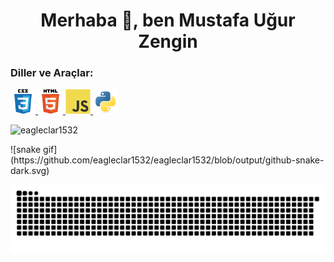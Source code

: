 

<h1 align="center">Merhaba 👋, ben Mustafa Uğur Zengin</h1>




<h3 align="left">Diller ve Araçlar:</h3> <p align="left"> <a href="https://www.w3schools.com/css/" target="_blank" rel="noreferrer"> <img src="https://raw.githubusercontent.com/devicons/devicon/master/icons/css3/css3-original-wordmark.svg" alt="css3" width="40" height="40"/> </a> <a href="https://www.w3.org/html/" target="_blank" rel="noreferrer"> <img src="https://raw.githubusercontent.com/devicons/devicon/master/icons/html5/html5-original-wordmark.svg" alt="html5" width="40" height="40"/> </a> <a href="https://developer.mozilla.org/tr-TR/docs/Web/JavaScript" target="_blank" rel="noreferrer"> <img src="https://raw.githubusercontent.com/devicons/devicon/master/icons/javascript/javascript-original.svg" alt="javascript" width="40" height="40"/> </a> <a href="https://www.python.org" target="_blank" rel="noreferrer"> <img src="https://raw.githubusercontent.com/devicons/devicon/master/icons/python/python-original.svg" alt="python" width="40" height="40"/> </a> </p> <p><img hizalama="sol" src="https://github-readme-stats.vercel.app/api/top-langs?username=eagleclar1532&show_icons=true&locale=tr&layout=compact" alt="eagleclar1532" /></p> ![snake gif](https://github.com/eagleclar1532/eagleclar1532/blob/output/github-snake-dark.svg)



![snake gif](https://github.com/eagleclar1532/eagleclar1532/blob/output/github-snake-dark.svg)
